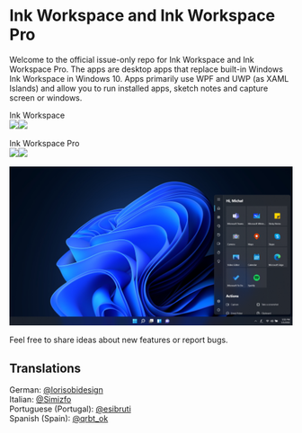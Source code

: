 # Ink Workspace and Ink Workspace Pro

Welcome to the official issue-only repo for Ink Workspace and Ink Workspace Pro. The apps are desktop apps that replace built-in Windows Ink Workspace in Windows 10. Apps primarily use WPF and UWP (as XAML Islands) and allow you to run installed apps, sketch notes and capture screen or windows.

Ink Workspace  
<a href="https://www.microsoft.com/store/apps/9P0RP342JZMN">
<img src="https://store-images.s-microsoft.com/image/apps.50337.14525831200021957.5b3d0a2c-8dcd-4ec6-a95f-ba0c20449817.0d8b0258-b694-4088-bf77-bd9338fa99ea" width=80/><img src="https://getbadgecdn.azureedge.net/images/English_L.png" height=80 /></a>

Ink Workspace Pro  
<a href="https://www.microsoft.com/store/apps/9N8PFLMMR9BW">
<img src="https://store-images.s-microsoft.com/image/apps.50337.14525831200021957.5b3d0a2c-8dcd-4ec6-a95f-ba0c20449817.0d8b0258-b694-4088-bf77-bd9338fa99ea" width=80/><img src="https://getbadgecdn.azureedge.net/images/English_L.png" height=80 /></a>

![](images/InkWorkspaceHero.png)  

Feel free to share ideas about new features or report bugs.

## Translations
German: [@lorisobidesign](https://twitter.com/lorisobidesign)  
Italian: [@Simizfo](https://twitter.com/Simizfo)  
Portuguese (Portugal): [@esibruti](https://twitter.com/esibruti)  
Spanish (Spain): [@qrbt_ok](https://twitter.com/qrbt_ok)
